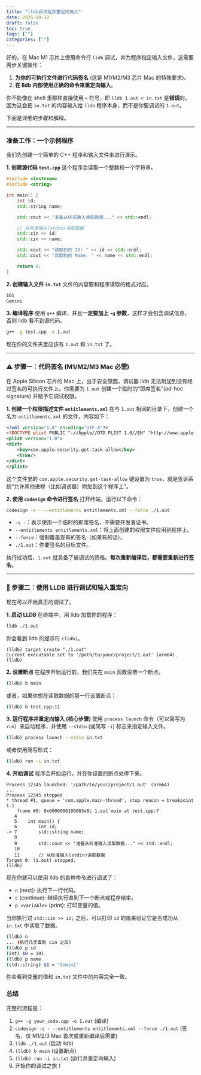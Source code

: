 ```yaml
---
title: "lldb调试程序重定向输入"
date: 2025-10-12
draft: false
toc: true
tags: [""]
categories: [""]
---
```




好的，在 Mac M1 芯片上使用命令行 `lldb` 调试，并为程序指定输入文件，这需要两步关键操作：

1.  **为你的可执行文件进行代码签名** (这是 M1/M2/M3 芯片 Mac 的特殊要求)。
2.  **在 lldb 内部使用正确的命令来重定向输入**。

你不能像在 shell 里那样直接使用 `<` 符号，即 `lldb 1.out < in.txt` 是**错误**的，因为这会把 `in.txt` 的内容输入给 `lldb` 程序本身，而不是你要调试的 `1.out`。

下面是详细的步骤和解释。

-----

### 准备工作：一个示例程序

我们先创建一个简单的 C++ 程序和输入文件来进行演示。

**1. 创建源代码 `test.cpp`**
这个程序会读取一个整数和一个字符串。

```cpp
#include <iostream>
#include <string>

int main() {
    int id;
    std::string name;

    std::cout << "准备从标准输入读取数据..." << std::endl;

    // 从标准输入(stdin)读取数据
    std::cin >> id;
    std::cin >> name;

    std::cout << "读取到的 ID: " << id << std::endl;
    std::cout << "读取到的 Name: " << name << std::endl;

    return 0;
}
```

**2. 创建输入文件 `in.txt`**
文件的内容要和程序读取的格式对应。

```txt
101
Gemini
```

**3. 编译程序**
使用 `g++` 编译，并且**一定要加上 `-g` 参数**，这样才会包含调试信息，否则 lldb 看不到源代码。

```bash
g++ -g test.cpp -o 1.out
```

现在你的文件夹里应该有 `1.out` 和 `in.txt` 了。

-----

### ⚠️ 步骤一：代码签名 (M1/M2/M3 Mac 必需)

在 Apple Silicon 芯片的 Mac 上，出于安全原因，调试器 lldb 无法附加到没有经过签名的可执行文件上。你需要为 `1.out` 创建一个临时的“即席签名”(ad-hoc signature) 并赋予它调试权限。

**1. 创建一个权限描述文件 `entitlements.xml`**
在与 `1.out` 相同的目录下，创建一个名为 `entitlements.xml` 的文件，内容如下：

```xml
<?xml version="1.0" encoding="UTF-8"?>
<!DOCTYPE plist PUBLIC "-//Apple//DTD PLIST 1.0//EN" "http://www.apple.com/DTDs/PropertyList-1.0.dtd">
<plist version="1.0">
<dict>
    <key>com.apple.security.get-task-allow</key>
    <true/>
</dict>
</plist>
```

这个文件里的 `com.apple.security.get-task-allow` 键设置为 `true`，就是告诉系统“允许其他进程（比如调试器）附加到这个程序上”。

**2. 使用 `codesign` 命令进行签名**
打开终端，运行以下命令：

```bash
codesign -s - --entitlements entitlements.xml --force ./1.out
```

  * `-s -`：表示使用一个临时的即席签名，不需要开发者证书。
  * `--entitlements entitlements.xml`：将上面创建的权限文件应用到程序上。
  * `--force`：强制覆盖现有的签名（如果有的话）。
  * `./1.out`：你要签名的目标文件。

执行成功后，`1.out` 就具备了被调试的资格。**每次重新编译后，都需要重新进行签名**。

-----

### 🚀 步骤二：使用 LLDB 进行调试和输入重定向

现在可以开始真正的调试了。

**1. 启动 LLDB**
在终端中，用 lldb 加载你的程序：

```bash
lldb ./1.out
```

你会看到 lldb 的提示符 `(lldb)`。

```
(lldb) target create "./1.out"
Current executable set to '/path/to/your/project/1.out' (arm64).
(lldb)
```

**2. 设置断点**
在程序开始运行前，我们先在 `main` 函数设置一个断点。

```bash
(lldb) b main
```

或者，如果你想在读取数据的那一行设置断点：

```bash
(lldb) b test.cpp:11
```

**3. 运行程序并重定向输入 (核心步骤)**
使用 `process launch` 命令（可以简写为 `run`）来启动程序，并使用 `--stdin` (或简写 `-i`) 标志来指定输入文件。

```bash
(lldb) process launch --stdin in.txt
```

或者使用简写形式：

```bash
(lldb) run -i in.txt
```

**4. 开始调试**
程序会开始运行，并在你设置的断点处停下来。

```
Process 12345 launched: '/path/to/your/project/1.out' (arm64)
...
Process 12345 stopped
* thread #1, queue = 'com.apple.main-thread', stop reason = breakpoint 1.1
    frame #0: 0x0000000100003e8c 1.out`main at test.cpp:7
   4   	
   5   	int main() {
   6   	    int id;
-> 7   	    std::string name;
   8   	
   9   	    std::cout << "准备从标准输入读取数据..." << std::endl;
   10  	
   11  	    // 从标准输入(stdin)读取数据
Target 0: (1.out) stopped.
(lldb)
```

现在你就可以使用 lldb 的各种命令进行调试了：

  * `n` (next): 执行下一行代码。
  * `c` (continue): 继续执行直到下一个断点或程序结束。
  * `p <variable>` (print): 打印变量的值。

当你执行过 `std::cin >> id;` 之后，可以打印 `id` 的值来验证它是否成功从 `in.txt` 中读取了数据。

```bash
(lldb) n
... (执行几步直到 cin 之后)
(lldb) p id
(int) $0 = 101
(lldb) p name
(std::string) $1 = "Gemini"
```

你会看到变量的值和 `in.txt` 文件中的内容完全一致。

### 总结

完整的流程是：

1.  `g++ -g your_code.cpp -o 1.out`  (编译)
2.  `codesign -s - --entitlements entitlements.xml --force ./1.out` (签名，仅 M1/2/3 Mac 首次或重新编译后需要)
3.  `lldb ./1.out` (启动 lldb)
4.  `(lldb) b main` (设置断点)
5.  `(lldb) run -i in.txt` (运行并重定向输入)
6.  开始你的调试之旅！